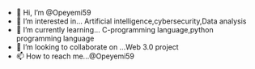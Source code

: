 - 👋 Hi, I’m @Opeyemi59
- 👀 I’m interested in... Artificial intelligence,cybersecurity,Data analysis
- 🌱 I’m currently learning... C-programming language,python programming language
- 💞️ I’m looking to collaborate on ...Web 3.0 project 
- 📫 How to reach me...@Opeyemi59 

<!---
Opeyemi59/Opeyemi59 is a ✨ special ✨ repository because its `README.md` (this file) appears on your GitHub profile.
You can click the Preview link to take a look at your changes.
--->
